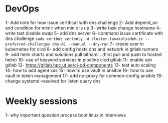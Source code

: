 # DevOps
1- Add note for how issue certificat with dns challenge
2- Add depend_on and condition for mimir when minio is up
3- write task change hostname
4- write tast disable swap
5- add dns server 
6- command issue certificate with dns challenge `sudo certbot certonly -d cluster.tavakolzadeh.ir --preferred-challenges dns-01 --manual --dry-run`
7- create user in kubernetes for cicd 
8- add config hosts dns and network in gitlab runners
9- add helm charts and solutions pull bitnami . (first pull and push to hosted helm)
10- use of keyword services in pipeline cicd gitlab
11- enable ssh gitlab
12- https://gitlab.hpc.ut.ee/ci-cd-components
13- test auto scaling
14- how to add agent kas
15- how to use vault in ansible 
16- how to use vault in token management
17- add no-proxy for common-config ansible 
18- change systemd-resolved for listen query dns



# Weekly sessions
1- why important question process boot linux in interviews